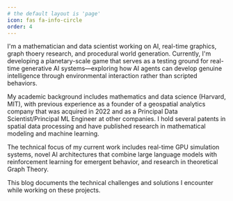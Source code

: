 ```yaml
---
# the default layout is 'page'
icon: fas fa-info-circle
order: 4
---
```


I'm a mathematician and data scientist working on AI, real-time graphics, graph thoery research, and procedural world generation. Currently, I'm developing a planetary-scale game that serves as a testing ground for real-time generative AI systems—exploring how AI agents can develop genuine intelligence through environmental interaction rather than scripted behaviors.

My academic background includes mathematics and data science (Harvard, MIT), with previous experience as a founder of a geospatial analytics company that was acquired in 2022 and as a Principal Data Scientist/Principal ML Engineer at other companies. I hold several patents in spatial data processing and have published research in mathematical modeling and machine learning.

The technical focus of my current work includes real-time GPU simulation systems, novel AI architectures that combine large language models with reinforcement learning for emergent behavior, and research in theoretical Graph Theory.

This blog documents the technical challenges and solutions I encounter while working on these projects.
